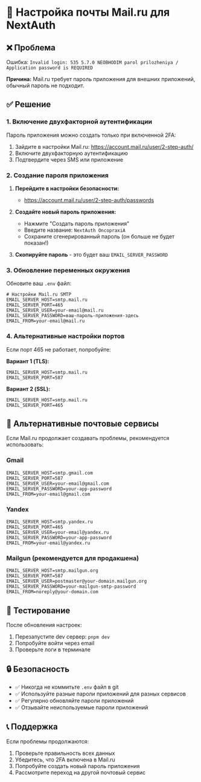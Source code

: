 # 📧 Настройка почты Mail.ru для NextAuth

## ❌ Проблема

Ошибка: `Invalid login: 535 5.7.0 NEOBHODIM parol prilozheniya / Application password is REQUIRED`

**Причина:** Mail.ru требует пароль приложения для внешних приложений, обычный пароль не подходит.

## ✅ Решение

### 1. Включение двухфакторной аутентификации

Пароль приложения можно создать только при включенной 2FA:

1. Зайдите в настройки Mail.ru: https://account.mail.ru/user/2-step-auth/
2. Включите двухфакторную аутентификацию
3. Подтвердите через SMS или приложение

### 2. Создание пароля приложения

1. **Перейдите в настройки безопасности:**

   - https://account.mail.ru/user/2-step-auth/passwords

2. **Создайте новый пароль приложения:**

   - Нажмите "Создать пароль приложения"
   - Введите название: `NextAuth OncopraxiA`
   - Сохраните сгенерированный пароль (он больше не будет показан!)

3. **Скопируйте пароль** - это будет ваш `EMAIL_SERVER_PASSWORD`

### 3. Обновление переменных окружения

Обновите ваш `.env` файл:

```env
# Настройки Mail.ru SMTP
EMAIL_SERVER_HOST=smtp.mail.ru
EMAIL_SERVER_PORT=465
EMAIL_SERVER_USER=your-email@mail.ru
EMAIL_SERVER_PASSWORD=ваш-пароль-приложения-здесь
EMAIL_FROM=your-email@mail.ru
```

### 4. Альтернативные настройки портов

Если порт 465 не работает, попробуйте:

**Вариант 1 (TLS):**

```env
EMAIL_SERVER_HOST=smtp.mail.ru
EMAIL_SERVER_PORT=587
```

**Вариант 2 (SSL):**

```env
EMAIL_SERVER_HOST=smtp.mail.ru
EMAIL_SERVER_PORT=465
```

## 🔧 Альтернативные почтовые сервисы

Если Mail.ru продолжает создавать проблемы, рекомендуется использовать:

### Gmail

```env
EMAIL_SERVER_HOST=smtp.gmail.com
EMAIL_SERVER_PORT=587
EMAIL_SERVER_USER=your-email@gmail.com
EMAIL_SERVER_PASSWORD=your-app-password
EMAIL_FROM=your-email@gmail.com
```

### Yandex

```env
EMAIL_SERVER_HOST=smtp.yandex.ru
EMAIL_SERVER_PORT=465
EMAIL_SERVER_USER=your-email@yandex.ru
EMAIL_SERVER_PASSWORD=your-app-password
EMAIL_FROM=your-email@yandex.ru
```

### Mailgun (рекомендуется для продакшена)

```env
EMAIL_SERVER_HOST=smtp.mailgun.org
EMAIL_SERVER_PORT=587
EMAIL_SERVER_USER=postmaster@your-domain.mailgun.org
EMAIL_SERVER_PASSWORD=your-mailgun-smtp-password
EMAIL_FROM=noreply@your-domain.com
```

## 🧪 Тестирование

После обновления настроек:

1. Перезапустите dev сервер: `pnpm dev`
2. Попробуйте войти через email
3. Проверьте логи в терминале

## 🔒 Безопасность

- ✅ Никогда не коммитьте `.env` файл в git
- ✅ Используйте разные пароли приложений для разных сервисов
- ✅ Регулярно обновляйте пароли приложений
- ✅ Отзывайте неиспользуемые пароли приложений

## 📞 Поддержка

Если проблемы продолжаются:

1. Проверьте правильность всех данных
2. Убедитесь, что 2FA включена в Mail.ru
3. Попробуйте создать новый пароль приложения
4. Рассмотрите переход на другой почтовый сервис

